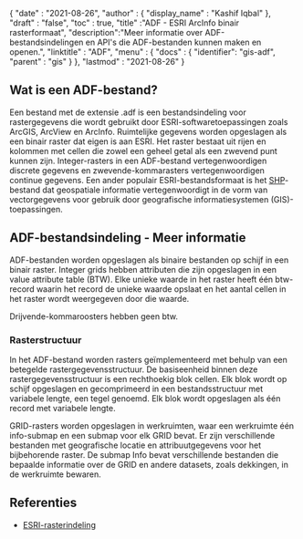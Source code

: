 {
  "date" : "2021-08-26",
  "author" : {
    "display_name" : "Kashif Iqbal"
},
  "draft" : "false",
  "toc" : true,
  "title" :"ADF - ESRI ArcInfo binair rasterformaat",
  "description":"Meer informatie over ADF-bestandsindelingen en API's die ADF-bestanden kunnen maken en openen.",
  "linktitle" : "ADF",
  "menu" : {
    "docs" : {
      "identifier": "gis-adf",
      "parent" : "gis"
}
},
  "lastmod" : "2021-08-26"
}

## Wat is een ADF-bestand?

Een bestand met de extensie .adf is een bestandsindeling voor rastergegevens die wordt gebruikt door ESRI-softwaretoepassingen zoals ArcGIS, ArcView en ArcInfo. Ruimtelijke gegevens worden opgeslagen als een binair raster dat eigen is aan ESRI. Het raster bestaat uit rijen en kolommen met cellen die zowel een geheel getal als een zwevend punt kunnen zijn. Integer-rasters in een ADF-bestand vertegenwoordigen discrete gegevens en zwevende-kommarasters vertegenwoordigen continue gegevens. Een ander populair ESRI-bestandsformaat is het [SHP](/nl/gis/shp/)-bestand dat geospatiale informatie vertegenwoordigt in de vorm van vectorgegevens voor gebruik door geografische informatiesystemen (GIS)-toepassingen.

## ADF-bestandsindeling - Meer informatie

ADF-bestanden worden opgeslagen als binaire bestanden op schijf in een binair raster. Integer grids hebben attributen die zijn opgeslagen in een value attribute table (BTW). Elke unieke waarde in het raster heeft één btw-record waarin het record de unieke waarde opslaat en het aantal cellen in het raster wordt weergegeven door die waarde.

Drijvende-kommaroosters hebben geen btw.

### Rasterstructuur

In het ADF-bestand worden rasters geïmplementeerd met behulp van een betegelde rastergegevensstructuur. De basiseenheid binnen deze rastergegevensstructuur is een rechthoekig blok cellen. Elk blok wordt op schijf opgeslagen en gecomprimeerd in een bestandsstructuur met variabele lengte, een tegel genoemd. Elk blok wordt opgeslagen als één record met variabele lengte.

GRID-rasters worden opgeslagen in werkruimten, waar een werkruimte één info-submap en een submap voor elk GRID bevat. Er zijn verschillende bestanden met geografische locatie en attribuutgegevens voor het bijbehorende raster. De submap Info bevat verschillende bestanden die bepaalde informatie over de GRID en andere datasets, zoals dekkingen, in de werkruimte bewaren.

## Referenties ##

* [ESRI-rasterindeling](https://desktop.arcgis.com/en/arcmap/latest/manage-data/raster-and-images/esri-grid-format.htm)
